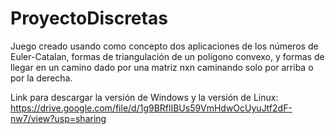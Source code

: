 # ProyectoDiscretas

Juego creado usando como concepto dos aplicaciones de los números de Euler-Catalan, formas de triangulación de un polígono convexo, y formas de llegar en un camino dado por una matriz nxn caminando solo por arriba o por la derecha. 

Link para descargar la versión de Windows y la versión de Linux:
https://drive.google.com/file/d/1g9BRflIBUs59VmHdwOcUyuJtf2dF-nw7/view?usp=sharing
